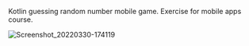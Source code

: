Kotlin guessing random number mobile game. Exercise for mobile apps course. 

![Screenshot_20220330-174119](https://user-images.githubusercontent.com/51402846/160879649-ab2e5caf-27f0-431f-b896-234cfd973bd6.jpg)
